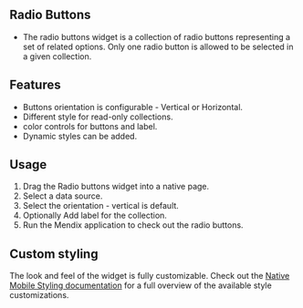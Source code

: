 ## Radio Buttons

-   The radio buttons widget is a collection of radio buttons representing a set of related options. Only one radio
    button is allowed to be selected in a given collection.

## Features

-   Buttons orientation is configurable - Vertical or Horizontal.
-   Different style for read-only collections.
-   color controls for buttons and label.
-   Dynamic styles can be added.

## Usage

1. Drag the Radio buttons widget into a native page.
2. Select a data source.
3. Select the orientation - vertical is default.
4. Optionally Add label for the collection.
5. Run the Mendix application to check out the radio buttons.

## Custom styling

The look and feel of the widget is fully customizable. Check out the <a href="https://docs.mendix.com/refguide/native-styling-refguide#6-7-radio-buttons">Native Mobile Styling documentation</a> for a full overview of the available style customizations.
